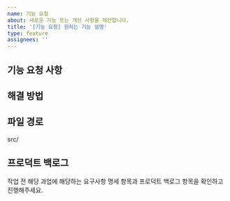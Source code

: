 ```yaml
---
name: 기능 요청
about: 새로운 기능 또는 개선 사항을 제안합니다.
title: '[기능 요청] 원하는 기능 설명'
type: feature
assignees: ''
---
```


## 기능 요청 사항

<!-- 어떤 기능을 추가하거나 개선하고 싶은지 설명해주세요. -->

## 해결 방법

<!-- 이 기능을 어떻게 구현할지에 대한 간단한 설명을 적어주세요. -->

## 파일 경로

src/

## 프로덕트 백로그

작업 전 해당 과업에 해당하는 요구사항 명세 항목과 프로덕트 백로그 항목을 확인하고 진행해주세요.
